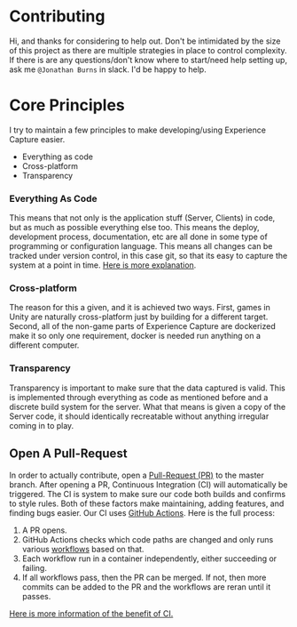 # Contributing

Hi, and thanks for considering to help out. Don't be intimidated by the size of this project as there are multiple strategies in place to control complexity. If there is are any questions/don't know where to start/need help setting up, ask me `@Jonathan Burns` in slack. I'd be happy to help.

# Core Principles

I try to maintain a few principles to make developing/using Experience Capture easier.

- Everything as code
- Cross-platform
- Transparency

### Everything As Code

This means that not only is the application stuff (Server, Clients) in code, but as much as possible everything else too. This means the deploy, development process, documentation, etc are all done in some type of programming or configuration language. This means all changes can be tracked under version control, in this case git, so that its easy to capture the system at a point in time. [Here is more explanation](https://hackernoon.com/everything-as-code-explained-0ibg32a3).

### Cross-platform

The reason for this a given, and it is achieved two ways. First, games in Unity are naturally cross-platform just by building for a different target. Second, all of the non-game parts of Experience Capture are dockerized make it so only one requirement, docker is needed run anything on a different computer.

### Transparency 

Transparency is important to make sure that the data captured is valid. This is implemented through everything as code as mentioned before and a discrete build system for the server. What that means is given a copy of the Server code, it should identically recreatable without anything irregular coming in to play.

## Open A Pull-Request

In order to actually contribute, open a [Pull-Request (PR)](https://help.github.com/en/github/collaborating-with-issues-and-pull-requests/about-pull-requests) to the master branch. After opening a PR, Continuous Integration (CI) will automatically be triggered. The CI is system to make sure our code both builds and confirms to style rules. Both of these factors make maintaining, adding features, and finding bugs easier. Our CI uses [GitHub Actions](https://github.com/features/actions). Here is the full process:

1. A PR opens.
1. GitHub Actions checks which code paths are changed and only runs various [workflows](https://help.github.com/en/actions/automating-your-workflow-with-github-actions/configuring-a-workflow) based on that.
1. Each workflow run in a container independently, either succeeding or failing.
1. If all workflows pass, then the PR can be merged. If not, then more commits can be added to the PR and the workflows are reran until it passes.

[Here is more information of the benefit of CI.](https://martinfowler.com/articles/continuousIntegration.html)